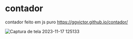 # contador
 contador feito em js puro   https://ggvictor.github.io/contador/

![Captura de tela 2023-11-17 125133](https://github.com/ggvictor/contador/assets/107512940/e9ec8cb8-ad88-466c-b1a2-c2ef57edace9)
